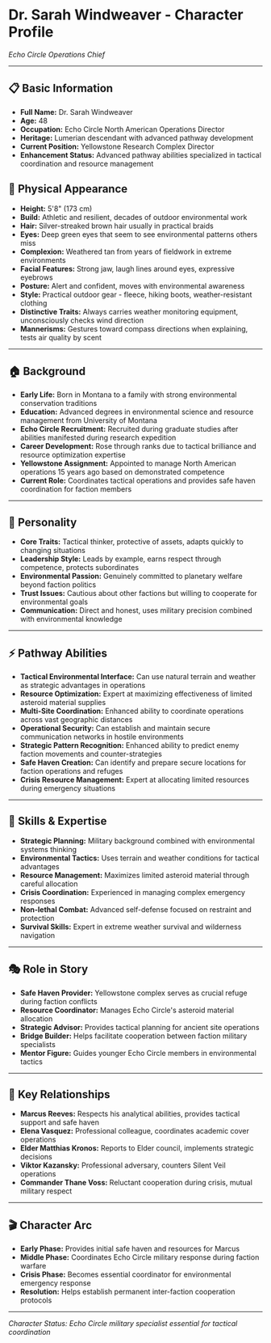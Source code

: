 # Dr. Sarah Windweaver - Character Profile
*Echo Circle Operations Chief*

---

## 📋 **Basic Information**
- **Full Name:** Dr. Sarah Windweaver
- **Age:** 48
- **Occupation:** Echo Circle North American Operations Director
- **Heritage:** Lumerian descendant with advanced pathway development
- **Current Position:** Yellowstone Research Complex Director
- **Enhancement Status:** Advanced pathway abilities specialized in tactical coordination and resource management

## 👤 **Physical Appearance**
- **Height:** 5'8" (173 cm)
- **Build:** Athletic and resilient, decades of outdoor environmental work
- **Hair:** Silver-streaked brown hair usually in practical braids
- **Eyes:** Deep green eyes that seem to see environmental patterns others miss
- **Complexion:** Weathered tan from years of fieldwork in extreme environments
- **Facial Features:** Strong jaw, laugh lines around eyes, expressive eyebrows
- **Posture:** Alert and confident, moves with environmental awareness
- **Style:** Practical outdoor gear - fleece, hiking boots, weather-resistant clothing
- **Distinctive Traits:** Always carries weather monitoring equipment, unconsciously checks wind direction
- **Mannerisms:** Gestures toward compass directions when explaining, tests air quality by scent

---

## 🏠 **Background**
- **Early Life:** Born in Montana to a family with strong environmental conservation traditions
- **Education:** Advanced degrees in environmental science and resource management from University of Montana
- **Echo Circle Recruitment:** Recruited during graduate studies after abilities manifested during research expedition
- **Career Development:** Rose through ranks due to tactical brilliance and resource optimization expertise
- **Yellowstone Assignment:** Appointed to manage North American operations 15 years ago based on demonstrated competence
- **Current Role:** Coordinates tactical operations and provides safe haven coordination for faction members

---

## 🧠 **Personality**
- **Core Traits:** Tactical thinker, protective of assets, adapts quickly to changing situations
- **Leadership Style:** Leads by example, earns respect through competence, protects subordinates
- **Environmental Passion:** Genuinely committed to planetary welfare beyond faction politics
- **Trust Issues:** Cautious about other factions but willing to cooperate for environmental goals
- **Communication:** Direct and honest, uses military precision combined with environmental knowledge

---

## ⚡ **Pathway Abilities**
- **Tactical Environmental Interface:** Can use natural terrain and weather as strategic advantages in operations
- **Resource Optimization:** Expert at maximizing effectiveness of limited asteroid material supplies
- **Multi-Site Coordination:** Enhanced ability to coordinate operations across vast geographic distances
- **Operational Security:** Can establish and maintain secure communication networks in hostile environments
- **Strategic Pattern Recognition:** Enhanced ability to predict enemy faction movements and counter-strategies
- **Safe Haven Creation:** Can identify and prepare secure locations for faction operations and refuges
- **Crisis Resource Management:** Expert at allocating limited resources during emergency situations

---

## 💪 **Skills & Expertise**
- **Strategic Planning:** Military background combined with environmental systems thinking
- **Environmental Tactics:** Uses terrain and weather conditions for tactical advantages
- **Resource Management:** Maximizes limited asteroid material through careful allocation
- **Crisis Coordination:** Experienced in managing complex emergency responses
- **Non-lethal Combat:** Advanced self-defense focused on restraint and protection
- **Survival Skills:** Expert in extreme weather survival and wilderness navigation

---

## 🎭 **Role in Story**
- **Safe Haven Provider:** Yellowstone complex serves as crucial refuge during faction conflicts
- **Resource Coordinator:** Manages Echo Circle's asteroid material allocation
- **Strategic Advisor:** Provides tactical planning for ancient site operations
- **Bridge Builder:** Helps facilitate cooperation between faction military specialists
- **Mentor Figure:** Guides younger Echo Circle members in environmental tactics

---

## 💞 **Key Relationships**
- **Marcus Reeves:** Respects his analytical abilities, provides tactical support and safe haven
- **Elena Vasquez:** Professional colleague, coordinates academic cover operations
- **Elder Matthias Kronos:** Reports to Elder council, implements strategic decisions
- **Viktor Kazansky:** Professional adversary, counters Silent Veil operations
- **Commander Thane Voss:** Reluctant cooperation during crisis, mutual military respect

---

## 🎬 **Character Arc**
- **Early Phase:** Provides initial safe haven and resources for Marcus
- **Middle Phase:** Coordinates Echo Circle military response during faction warfare
- **Crisis Phase:** Becomes essential coordinator for environmental emergency response
- **Resolution:** Helps establish permanent inter-faction cooperation protocols

---

*Character Status: Echo Circle military specialist essential for tactical coordination*